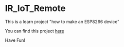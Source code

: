 # IR_IoT_Remote
This is a learn project "how to make an ESP8266 device"


You can find this project
<a href="https://willem.aandewiel.nl/index.php/2019/07/15/universal-infrared-iot-learning-remote/" target="_blank">
here</a>

Have Fun!
